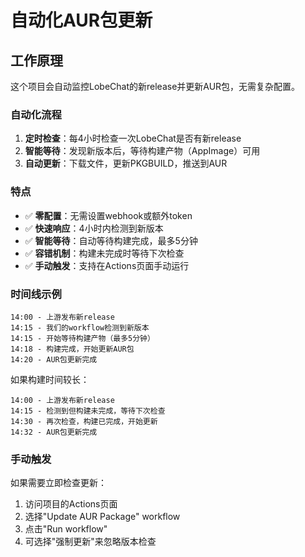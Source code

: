 # 自动化AUR包更新

## 工作原理

这个项目会自动监控LobeChat的新release并更新AUR包，无需复杂配置。

### 自动化流程

1. **定时检查**：每4小时检查一次LobeChat是否有新release
2. **智能等待**：发现新版本后，等待构建产物（AppImage）可用
3. **自动更新**：下载文件，更新PKGBUILD，推送到AUR

### 特点

- ✅ **零配置**：无需设置webhook或额外token
- ✅ **快速响应**：4小时内检测到新版本
- ✅ **智能等待**：自动等待构建完成，最多5分钟
- ✅ **容错机制**：构建未完成时等待下次检查
- ✅ **手动触发**：支持在Actions页面手动运行

### 时间线示例

```
14:00 - 上游发布新release
14:15 - 我们的workflow检测到新版本
14:15 - 开始等待构建产物（最多5分钟）
14:18 - 构建完成，开始更新AUR包
14:20 - AUR包更新完成
```

如果构建时间较长：
```
14:00 - 上游发布新release  
14:15 - 检测到但构建未完成，等待下次检查
14:30 - 再次检查，构建已完成，开始更新
14:32 - AUR包更新完成
```

### 手动触发

如果需要立即检查更新：
1. 访问项目的Actions页面
2. 选择"Update AUR Package" workflow
3. 点击"Run workflow"
4. 可选择"强制更新"来忽略版本检查
